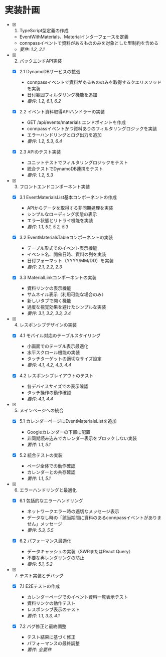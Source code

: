 # 実装計画

- [x] 1. TypeScript型定義の作成
  - EventWithMaterials、Materialインターフェースを定義
  - connpassイベントで資料があるもののみを対象とした型制約を含める
  - _要件: 1.2, 2.1_

- [x] 2. バックエンドAPI実装
  - [x] 2.1 DynamoDBサービスの拡張
    - connpassイベントで資料があるもののみを取得するクエリメソッドを実装
    - 日付範囲フィルタリング機能を追加
    - _要件: 1.2, 6.1, 6.2_

  - [x] 2.2 イベント資料取得APIハンドラーの実装
    - GET /api/events/materials エンドポイントを作成
    - connpassイベントかつ資料ありのフィルタリングロジックを実装
    - エラーハンドリングとログ出力を追加
    - _要件: 1.2, 5.3, 6.4_

  - [x] 2.3 APIのテスト実装
    - ユニットテストでフィルタリングロジックをテスト
    - 統合テストでDynamoDB連携をテスト
    - _要件: 1.2, 5.3_

- [x] 3. フロントエンドコンポーネント実装
  - [x] 3.1 EventMaterialsList基本コンポーネントの作成
    - APIからデータを取得する非同期処理を実装
    - シンプルなローディング状態の表示
    - エラー状態とリトライ機能を実装
    - _要件: 1.1, 5.1, 5.2, 5.3_

  - [x] 3.2 EventMaterialsTableコンポーネントの実装
    - テーブル形式でのイベント表示機能
    - イベント名、開催日時、資料の列を実装
    - 日付フォーマット（YYYY/MM/DD）を実装
    - _要件: 2.1, 2.2, 2.3_

  - [x] 3.3 MaterialLinkコンポーネントの実装
    - 資料リンクの表示機能
    - サムネイル表示（利用可能な場合のみ）
    - 新しいタブで開く機能
    - 過度な視覚効果を避けたシンプルな実装
    - _要件: 3.1, 3.2, 3.3, 3.4_

- [x] 4. レスポンシブデザインの実装
  - [x] 4.1 モバイル対応のテーブルスタイリング
    - 小画面でのテーブル表示最適化
    - 水平スクロール機能の実装
    - タッチターゲットの適切なサイズ設定
    - _要件: 4.1, 4.2, 4.3, 4.4_

  - [x] 4.2 レスポンシブレイアウトのテスト
    - 各デバイスサイズでの表示確認
    - タッチ操作の動作確認
    - _要件: 4.1, 4.4_

- [x] 5. メインページへの統合
  - [x] 5.1 カレンダーページにEventMaterialsListを追加
    - Googleカレンダーの下部に配置
    - 非同期読み込みでカレンダー表示をブロックしない実装
    - _要件: 1.1, 5.1_

  - [x] 5.2 統合テストの実装
    - ページ全体での動作確認
    - カレンダーとの共存確認
    - _要件: 1.1, 5.1_

- [x] 6. エラーハンドリングと最適化
  - [x] 6.1 包括的なエラーハンドリング
    - ネットワークエラー時の適切なメッセージ表示
    - データなし時の「該当期間に資料のあるconnpassイベントがありません」メッセージ
    - _要件: 5.3, 5.5_

  - [x] 6.2 パフォーマンス最適化
    - データキャッシュの実装（SWRまたはReact Query）
    - 不要な再レンダリングの防止
    - _要件: 5.1, 5.2_

- [x] 7. テスト実装とデバッグ
  - [x] 7.1 E2Eテストの作成
    - カレンダーページでのイベント資料一覧表示テスト
    - 資料リンクの動作テスト
    - レスポンシブ表示のテスト
    - _要件: 1.1, 3.3, 4.1_

  - [x] 7.2 バグ修正と最終調整
    - テスト結果に基づく修正
    - パフォーマンスの最終調整
    - _要件: 全要件_
